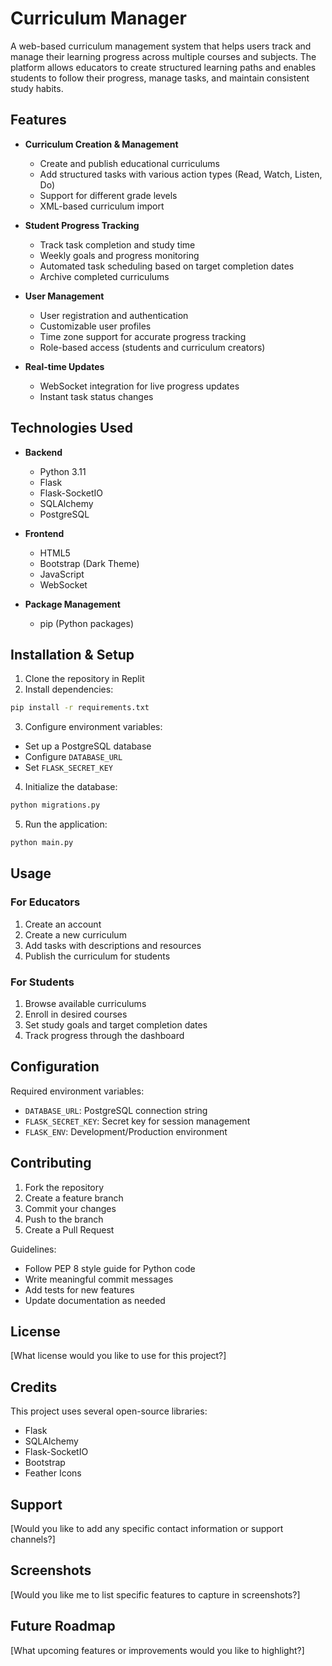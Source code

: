 
# Curriculum Manager

A web-based curriculum management system that helps users track and manage their learning progress across multiple courses and subjects. The platform allows educators to create structured learning paths and enables students to follow their progress, manage tasks, and maintain consistent study habits.

## Features

- **Curriculum Creation & Management**
  - Create and publish educational curriculums
  - Add structured tasks with various action types (Read, Watch, Listen, Do)
  - Support for different grade levels
  - XML-based curriculum import

- **Student Progress Tracking**
  - Track task completion and study time
  - Weekly goals and progress monitoring
  - Automated task scheduling based on target completion dates
  - Archive completed curriculums

- **User Management**
  - User registration and authentication
  - Customizable user profiles
  - Time zone support for accurate progress tracking
  - Role-based access (students and curriculum creators)

- **Real-time Updates**
  - WebSocket integration for live progress updates
  - Instant task status changes

## Technologies Used

- **Backend**
  - Python 3.11
  - Flask
  - Flask-SocketIO
  - SQLAlchemy
  - PostgreSQL

- **Frontend**
  - HTML5
  - Bootstrap (Dark Theme)
  - JavaScript
  - WebSocket

- **Package Management**
  - pip (Python packages)

## Installation & Setup

1. Clone the repository in Replit
2. Install dependencies:
```sh
pip install -r requirements.txt
```

3. Configure environment variables:
- Set up a PostgreSQL database
- Configure `DATABASE_URL`
- Set `FLASK_SECRET_KEY`

4. Initialize the database:
```sh
python migrations.py
```

5. Run the application:
```sh
python main.py
```

## Usage

### For Educators
1. Create an account
2. Create a new curriculum
3. Add tasks with descriptions and resources
4. Publish the curriculum for students

### For Students
1. Browse available curriculums
2. Enroll in desired courses
3. Set study goals and target completion dates
4. Track progress through the dashboard

## Configuration

Required environment variables:
- `DATABASE_URL`: PostgreSQL connection string
- `FLASK_SECRET_KEY`: Secret key for session management
- `FLASK_ENV`: Development/Production environment

## Contributing

1. Fork the repository
2. Create a feature branch
3. Commit your changes
4. Push to the branch
5. Create a Pull Request

Guidelines:
- Follow PEP 8 style guide for Python code
- Write meaningful commit messages
- Add tests for new features
- Update documentation as needed

## License

[What license would you like to use for this project?]

## Credits

This project uses several open-source libraries:
- Flask
- SQLAlchemy
- Flask-SocketIO
- Bootstrap
- Feather Icons

## Support

[Would you like to add any specific contact information or support channels?]

## Screenshots

[Would you like me to list specific features to capture in screenshots?]

## Future Roadmap

[What upcoming features or improvements would you like to highlight?]

